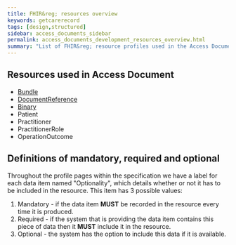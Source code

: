 ```yaml
---
title: FHIR&reg; resources overview
keywords: getcarerecord
tags: [design,structured]
sidebar: access_documents_sidebar
permalink: access_documents_development_resources_overview.html
summary: "List of FHIR&reg; resource profiles used in the Access Document capability"
---
```


## Resources used in Access Document ##

* [Bundle](access_documents_development_bundle.html)
* [DocumentReference](access_documents_development_documentreference.html)
* [Binary](access_documents_development_binary.html)
* Patient
* Practitioner
* PractitionerRole
* OperationOutcome

## Definitions of mandatory, required and optional

Throughout the profile pages within the specification we have a label for each data item named "Optionality", which details whether or not it has to be included in the resource. This item has 3 possible values:

1. Mandatory - if the data item **MUST** be recorded in the resource every time it is produced.
2. Required - if the system that is providing the data item contains this piece of data then it **MUST** include it in the resource.
3. Optional - the system has the option to include this data if it is available.
